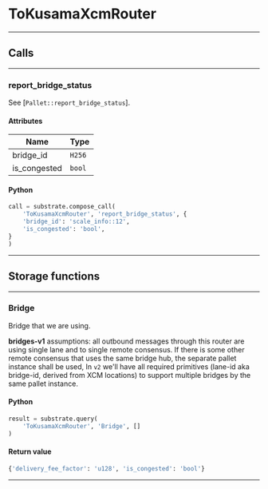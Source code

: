 
# ToKusamaXcmRouter

---------
## Calls

---------
### report_bridge_status
See [`Pallet::report_bridge_status`].
#### Attributes
| Name | Type |
| -------- | -------- | 
| bridge_id | `H256` | 
| is_congested | `bool` | 

#### Python
```python
call = substrate.compose_call(
    'ToKusamaXcmRouter', 'report_bridge_status', {
    'bridge_id': 'scale_info::12',
    'is_congested': 'bool',
}
)
```

---------
## Storage functions

---------
### Bridge
 Bridge that we are using.

 **bridges-v1** assumptions: all outbound messages through this router are using single lane
 and to single remote consensus. If there is some other remote consensus that uses the same
 bridge hub, the separate pallet instance shall be used, In `v2` we&#x27;ll have all required
 primitives (lane-id aka bridge-id, derived from XCM locations) to support multiple  bridges
 by the same pallet instance.

#### Python
```python
result = substrate.query(
    'ToKusamaXcmRouter', 'Bridge', []
)
```

#### Return value
```python
{'delivery_fee_factor': 'u128', 'is_congested': 'bool'}
```
---------